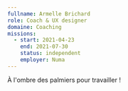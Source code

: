```yaml
---
fullname: Armelle Brichard
role: Coach & UX designer 
domaine: Coaching
missions:
  - start: 2021-04-23
    end: 2021-07-30
    status: independent
    employer: Numa
---
```


À l'ombre des palmiers pour travailler !
